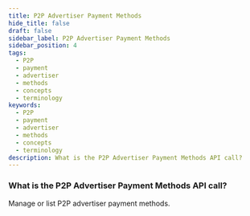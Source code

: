 ```yaml
---
title: P2P Advertiser Payment Methods
hide_title: false
draft: false
sidebar_label: P2P Advertiser Payment Methods
sidebar_position: 4
tags:
  - P2P
  - payment
  - advertiser
  - methods
  - concepts
  - terminology
keywords:
  - P2P
  - payment
  - advertiser
  - methods
  - concepts
  - terminology
description: What is the P2P Advertiser Payment Methods API call?
---
```


### What is the P2P Advertiser Payment Methods API call?

Manage or list P2P advertiser payment methods.
